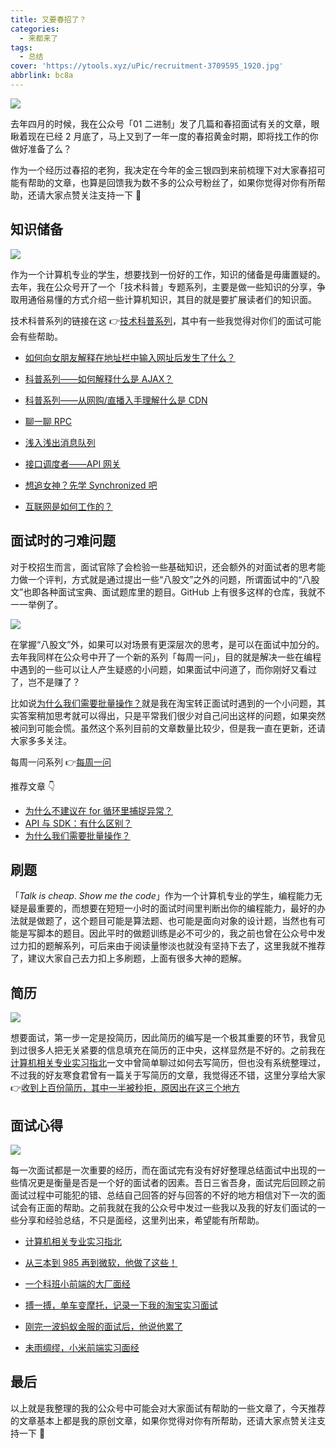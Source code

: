 ```yaml
---
title: 又要春招了？
categories:
  - 来都来了
tags:
  - 总结
cover: 'https://ytools.xyz/uPic/recruitment-3709595_1920.jpg'
abbrlink: bc8a
---
```


![](https://ytools.xyz/uPic/recruitment-3709595_1920.jpg)

去年四月的时候，我在公众号「01 二进制」发了几篇和春招面试有关的文章，眼瞅着现在已经 2 月底了，马上又到了一年一度的春招黄金时期，即将找工作的你做好准备了么？

作为一个经历过春招的老狗，我决定在今年的金三银四到来前梳理下对大家春招可能有帮助的文章，也算是回馈我为数不多的公众号粉丝了，如果你觉得对你有所帮助，还请大家点赞关注支持一下 🌹

## 知识储备

![](https://ytools.xyz/uPic/question-mark-2492009_1920.jpg)

作为一个计算机专业的学生，想要找到一份好的工作，知识的储备是毋庸置疑的。去年，我在公众号开了一个「技术科普」专题系列，主要是做一些知识的分享，争取用通俗易懂的方式介绍一些计算机知识，其目的就是要扩展读者们的知识面。

技术科普系列的链接在这 👉[技术科普系列](https://mp.weixin.qq.com/mp/appmsgalbum?__biz=Mzg2ODAyNTgyMQ==&action=getalbum&album_id=1418449495750311936)，其中有一些我觉得对你们的面试可能会有些帮助。

- [如何向女朋友解释在地址栏中输入网址后发生了什么？](https://mp.weixin.qq.com/s/p_Dg5CHUeyS80J7OEvJeRQ)

- [科普系列——如何解释什么是 AJAX？](https://mp.weixin.qq.com/s/J15PdJ5fgZW2g8oa0HVPHw)
- [科普系列——从网购/直播入手理解什么是 CDN](https://mp.weixin.qq.com/s?__biz=Mzg2ODAyNTgyMQ==&mid=2247484125&idx=1&sn=0fd9a6d7ef5949226227f64153eff21a&chksm=ceb3d66ff9c45f79970111144c9f23c79537795b37c5e9b617c7523a730bd6117b9205be71d5&scene=178&cur_album_id=1418449495750311936#rd)
- [聊一聊 RPC](https://mp.weixin.qq.com/s?__biz=Mzg2ODAyNTgyMQ==&mid=2247484290&idx=1&sn=fea14e612baf388e97695dd77f39873b&chksm=ceb3d730f9c45e2633d21739ebeabc6b6e9ab530e0eced6773bea3fb21116d8dc801ecc9cf44&scene=178&cur_album_id=1418449495750311936#rd)
- [浅入浅出消息队列](https://mp.weixin.qq.com/s?__biz=Mzg2ODAyNTgyMQ==&mid=2247484302&idx=1&sn=42f10b35ec595195697ce5b6aa3870b4&chksm=ceb3d73cf9c45e2a9f56ea820db3ee99c8f55c58aebde1d3d287489d032b46dbb20fb568a8d6&scene=178&cur_album_id=1418449495750311936#rd)
- [接口调度者——API 网关](https://mp.weixin.qq.com/s?__biz=Mzg2ODAyNTgyMQ==&mid=2247484452&idx=1&sn=1e5c69796e14d98e807ad6e9f413f7a1&chksm=ceb3d096f9c45980915c35641bb6524ccdf1c7418b356deebfb6478ee8a6b11bb077ac851be2&scene=178&cur_album_id=1418449495750311936#rd)
- [想追女神？先学 Synchronized 吧](https://mp.weixin.qq.com/s?__biz=Mzg2ODAyNTgyMQ==&mid=2247484517&idx=1&sn=3f2d1ed9f388057bfa2ede3eb510f642&chksm=ceb3d0d7f9c459c11fd24dd96d6e99158589c81fe5ecb52d353f642cc527872744a24d853c06&scene=178&cur_album_id=1418449495750311936#rd)
- [互联网是如何工作的？](https://mp.weixin.qq.com/s?__biz=Mzg2ODAyNTgyMQ==&mid=2247484553&idx=1&sn=132a24db34dc55a11be68cbb738a5631&chksm=ceb3d03bf9c4592dcc8c64419cafbb2461128a8f11767fe66592dc96ed69f7b520ca0d6356c9&scene=178&cur_album_id=1418449495750311936#rd)

## 面试时的刁难问题

对于校招生而言，面试官除了会检验一些基础知识，还会额外的对面试者的思考能力做一个评判，方式就是通过提出一些“八股文”之外的问题，所谓面试中的“八股文”也即各种面试宝典、面试题库里的题目。GitHub 上有很多这样的仓库，我就不一一举例了。

![](https://ytools.xyz/uPic/head-1965671_1920.jpg)

在掌握“八股文”外，如果可以对场景有更深层次的思考，是可以在面试中加分的。去年我同样在公众号中开了一个新的系列「每周一问」，目的就是解决一些在编程中遇到的一些可以让人产生疑惑的小问题，如果面试中问道了，而你刚好又看过了，岂不是赚了？

比如说[为什么我们需要批量操作？](https://mp.weixin.qq.com/s/nkU1kBTzfG8C_EJhj53a3A)就是我在淘宝转正面试时遇到的一个小问题，其实答案稍加思考就可以得出，只是平常我们很少对自己问出这样的问题，如果突然被问到可能会慌。虽然这个系列目前的文章数量比较少，但是我一直在更新，还请大家多多关注。

每周一问系列 👉[每周一问](https://mp.weixin.qq.com/mp/appmsgalbum?__biz=Mzg2ODAyNTgyMQ==&action=getalbum&album_id=1456084819246809089&scene=0&from_msgid=2247484629&from_itemidx=1&count=10%23wechat_redirect&subscene=91&sessionid=1606920527&enterid=1606920640)

推荐文章 👇

- [为什么不建议在 for 循环里捕捉异常？](https://mp.weixin.qq.com/s/gnKt-jwGRJFqmBq4zFUSfQ)
- [API 与 SDK：有什么区别？](https://mp.weixin.qq.com/s/iIghGgzZ43ssCs-_Pn3_Gw)
- [为什么我们需要批量操作？](https://mp.weixin.qq.com/s/nkU1kBTzfG8C_EJhj53a3A)

## 刷题

「_Talk is cheap_. _Show me the code_」作为一个计算机专业的学生，编程能力无疑是最重要的，而想要在短短一小时的面试时间里判断出你的编程能力，最好的办法就是做题了，这个题目可能是算法题、也可能是面向对象的设计题，当然也有可能是写脚本的题目。因此平时的做题训练是必不可少的，我之前也曾在公众号中发过力扣的题解系列，可后来由于阅读量惨淡也就没有坚持下去了，这里我就不推荐了，建议大家自己去力扣上多刷题，上面有很多大神的题解。

## 简历

![](https://ytools.xyz/uPic/application-1756282_1280.jpg)

想要面试，第一步一定是投简历，因此简历的编写是一个极其重要的环节，我曾见到过很多人把无关紧要的信息填充在简历的正中央，这样显然是不好的。之前我在[计算机相关专业实习指北](https://mp.weixin.qq.com/s/A3HiLWg3i36LCRJaVUSqdA)一文中曾简单聊过如何去写简历，但也没有系统整理过，不过我的好友寒食君曾有一篇关于写简历的文章，我觉得还不错，这里分享给大家 👉[收到上百份简历，其中一半被秒拒，原因出在这三个地方](https://mp.weixin.qq.com/s/GdHE6q1e7SrmnNOX2rofpg)

## 面试心得

![](https://ytools.xyz/uPic/sparkler-677774_1920.jpg)

每一次面试都是一次重要的经历，而在面试完有没有好好整理总结面试中出现的一些情况更是衡量是否是一个好的面试者的因素。吾日三省吾身，面试完后回顾之前面试过程中可能犯的错、总结自己回答的好与回答的不好的地方相信对下一次的面试会有正面的帮助。之前我就在我的公众号中发过一些我以及我的好友们面试的一些分享和经验总结，不只是面经，这里列出来，希望能有所帮助。

- [计算机相关专业实习指北](https://mp.weixin.qq.com/s/A3HiLWg3i36LCRJaVUSqdA)
- [从三本到 985 再到微软，他做了这些！](https://mp.weixin.qq.com/s/yAah1_flUDt6D4dCulh-3A)

- [一个科班小前端的大厂面经](https://mp.weixin.qq.com/s/i9d0AT2pnjetfQOfh2ltYA)

- [搏一搏，单车变摩托，记录一下我的淘宝实习面试](https://mp.weixin.qq.com/s/siqmHsHyEYxNIwj26R6tNA)

- [刚完一波蚂蚁金服的面试后，他说他累了](https://mp.weixin.qq.com/s/mv4OSgo28Y1-PVxbQpt9Eg)

- [未雨绸缪，小米前端实习面经](https://mp.weixin.qq.com/s/9ssXDvG3AAWxCpZl2WqiYQ)

## 最后

以上就是我整理的我的公众号中可能会对大家面试有帮助的一些文章了，今天推荐的文章基本上都是我的原创文章，如果你觉得对你有所帮助，还请大家点赞关注支持一下 🌹
